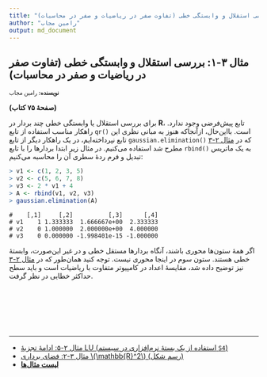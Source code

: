 ```yaml
---
title: "مثال ۳-۱: بررسی استقلال و وابستگی خطی (تفاوت صفر در ریاضیات و صفر در محاسبات)"
author: "رامین مجاب"
output: md_document
---
```

##  مثال ۳-۱: بررسی استقلال و وابستگی خطی (تفاوت صفر در ریاضیات و صفر در محاسبات)
<p style='font-size: 0.8em;'><b>نویسنده:</b> <span>رامین مجاب</span></p>

**(صفحهٔ ۷۵ کتاب)**

برای بررسی استقلال یا وابستگی خطی چند بردار در **R**، تابع پیش‌فرضی وجود ندارد. راهکار مناسب استفاده از تابع `qr()` است. بااین‌حال، ازآنجاکه هنوز به مبانی نظری این تابع نپرداخته‌ایم، در یک راهکار دیگر از تابع `gaussian.elimination()` که در [مثال ۲-۳](matrix_book_fa_example2.3) مطرح شد استفاده می‌کنیم. در مثال زیر ابتدا بردارها را با تابع `rbind()` به یک ماتریس تبدیل و فرم ردهٔ سطری آن را محاسبه می‌کنیم:

``` r
> v1 <- c(1, 2, 3, 5)
> v2 <- c(5, 6, 7, 8)
> v3 <- 2 * v1 + 4
> A <- rbind(v1, v2, v3)
> gaussian.elimination(A)
```

```
#    [,1]     [,2]          [,3]      [,4]
# v1    1 1.333333  1.666667e+00  2.333333
# v2    0 1.000000  2.000000e+00  4.000000
# v3    0 0.000000 -1.998401e-15 -1.000000
```
اگر همهٔ ستون‌ها محوری باشند، آنگاه بردارها مستقل خطی و در غیر این‌صورت، وابستهٔ خطی هستند. ستون سوم در اینجا محوری نیست. توجه کنید همان‌طور که در [مثال ۲-۳](matrix_book_fa_example2.3) نیز توضیح داده شد، مقایسهٔ اعداد در کامپیوتر متفاوت با ریاضیات است و باید سطح حداکثر خطایی در نظر گرفت.
	


<p style='margin-bottom:3cm;'></p><hr/>

- [مثال ۲-۵: ادامهٔ تجزیهٔ LU (استفاده از یک بستهٔ نرم‌افزاری در سیستم `S4`)](matrix_book_fa_example2.5.html)
- [مثال ۳-۲: فضای برداری \\(\mathbb{R}^2\\) (رسم شکل)](matrix_book_fa_example3.2.html)
- [<b>لیست مثال‌ها</b>](matrix_book_fa.html)
